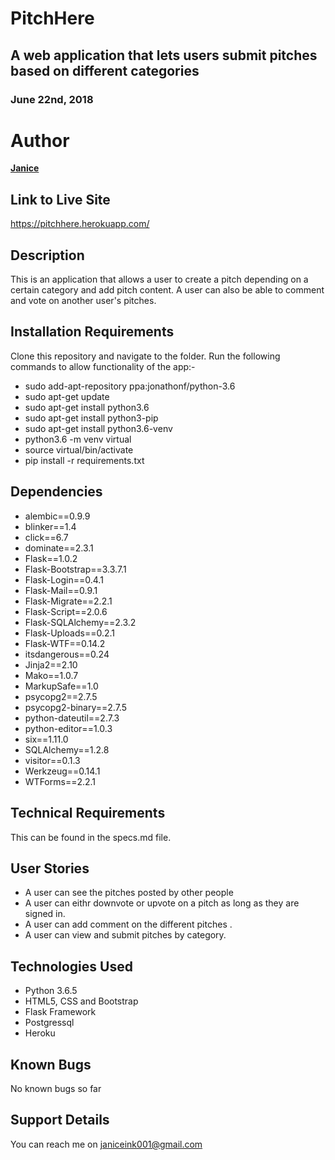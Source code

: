 # PitchHere
## A web application that lets users submit pitches based on different categories
### June 22nd, 2018


# Author
  **[Janice](https://github.com/Janice-M)**


## Link to Live Site 
https://pitchhere.herokuapp.com/



## Description
  This is an application that allows a user to create a pitch depending on a certain category
  and add pitch content. A user can also be able to comment and vote on another user's pitches.

## Installation Requirements
  Clone this repository and navigate to the folder.
  Run the following commands to allow functionality of the app:-
  * sudo add-apt-repository ppa:jonathonf/python-3.6
  * sudo apt-get update
  * sudo apt-get install python3.6
  * sudo apt-get install python3-pip
  * sudo apt-get install python3.6-venv
  * python3.6 -m venv virtual
  * source virtual/bin/activate
  * pip install -r requirements.txt
 

## Dependencies
  * alembic==0.9.9
  * blinker==1.4
  * click==6.7
  * dominate==2.3.1
  * Flask==1.0.2
  * Flask-Bootstrap==3.3.7.1
  * Flask-Login==0.4.1
  * Flask-Mail==0.9.1
  * Flask-Migrate==2.2.1
  * Flask-Script==2.0.6
  * Flask-SQLAlchemy==2.3.2
  * Flask-Uploads==0.2.1
  * Flask-WTF==0.14.2
  * itsdangerous==0.24
  * Jinja2==2.10
  * Mako==1.0.7
  * MarkupSafe==1.0
  * psycopg2==2.7.5
  * psycopg2-binary==2.7.5
  * python-dateutil==2.7.3
  * python-editor==1.0.3
  * six==1.11.0
  * SQLAlchemy==1.2.8
  * visitor==0.1.3
  * Werkzeug==0.14.1
  * WTForms==2.2.1


## Technical Requirements
   This can be found in the specs.md file.
## User Stories
  * A user can see the pitches posted by other people
  * A user can eithr downvote or upvote on a pitch as long as they are signed in.
  * A user can add comment on the different pitches .
  * A user can view and submit pitches by category.

## Technologies Used
  * Python 3.6.5
  * HTML5, CSS and Bootstrap
  * Flask Framework
  * Postgressql
  * Heroku

## Known Bugs
No known bugs so far

## Support Details
You can reach me on janiceink001@gmail.com
